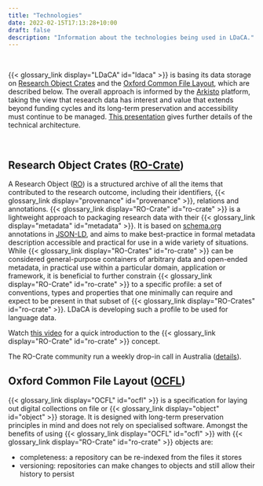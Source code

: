 ```yaml
---
title: "Technologies"
date: 2022-02-15T17:13:28+10:00
draft: false
description: "Information about the technologies being used in LDaCA."
---
```


<br>

{{< glossary_link display="LDaCA" id="ldaca" >}} is basing its data storage on [Research Object Crates](#research-object-crates-ro-cratehttpswwwresearchobjectorgro-crate) and the [Oxford Common File Layout](#oxford-common-file-layout-ocflhttpsocflio), which are described below. The overall approach is informed by the [Arkisto](https://arkisto-platform.github.io/) platform, taking the view that research data has interest and value that extends beyond funding cycles and its long-term preservation and accessibility must continue to be managed. [This presentation](https://ptsefton.com/2022/02/18/hass_rdc_tech_advisory/index.html) gives further details of the technical architecture.

<br>

## Research Object Crates ([RO-Crate](https://www.researchobject.org/ro-crate/))

A Research Object ([RO](https://www.researchobject.org/)) is a structured archive of all the items that contributed to the research outcome, including their identifiers, {{< glossary_link display="provenance" id="provenance" >}}, relations and annotations. {{< glossary_link display="RO-Crate" id="ro-crate" >}} is a lightweight approach to packaging research data with their {{< glossary_link display="metadata" id="metadata" >}}. It is based on [schema.org](https://schema.org/) annotations in [JSON-LD](https://json-ld.org/), and aims to make best-practice in formal metadata description accessible and practical for use in a wide variety of situations. While {{< glossary_link display="RO-Crates" id="ro-crate" >}} can be considered general-purpose containers of arbitrary data and open-ended metadata, in practical use within a particular domain, application or framework, it is beneficial to further constrain {{< glossary_link display="RO-Crate" id="ro-crate" >}} to a specific profile: a set of conventions, types and properties that one minimally can require and expect to be present in that subset of {{< glossary_link display="RO-Crates" id="ro-crate" >}}. LDaCA is developing such a profile to be used for language data.

Watch [this video](https://vimeo.com/954651738?share=copy) for a quick introduction to the {{< glossary_link display="RO-Crate" id="ro-crate" >}} concept.

The RO-Crate community run a weekly drop-in call in Australia ([details](../../news/events/#advice)).
<br>

## Oxford Common File Layout ([OCFL](https://ocfl.io/))

{{< glossary_link display="OCFL" id="ocfl" >}} is a specification for laying out digital collections on file or {{< glossary_link display="object" id="object" >}} storage. It is designed with long-term preservation principles in mind and does not rely on specialised software. Amongst the benefits of using {{< glossary_link display="OCFL" id="ocfl" >}} with {{< glossary_link display="RO-Crate" id="ro-crate" >}} objects are:

- completeness: a repository can be re-indexed from the files it stores
- versioning: repositories can make changes to objects and still allow their history to persist

<br>
